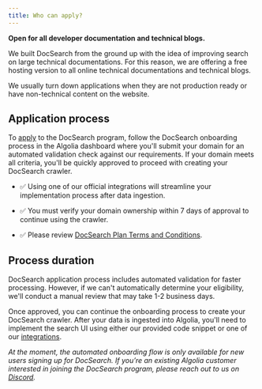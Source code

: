 ```yaml
---
title: Who can apply?
---
```


**Open for all developer documentation and technical blogs.**

We built DocSearch from the ground up with the idea of improving search on large technical documentations. For this reason, we are offering a free hosting version to all online technical documentations and technical blogs.

We usually turn down applications when they are not production ready or have non-technical content on the website.

## Application process

To [apply][1] to the DocSearch program, follow the DocSearch onboarding process in the Algolia dashboard where you'll submit your domain for an automated validation check against our requirements. If your domain meets all criteria, you'll be quickly approved to proceed with creating your DocSearch crawler.

- ✅ Using one of our official integrations will streamline your implementation process after data ingestion.

- ✅ You must verify your domain ownership within 7 days of approval to continue using the crawler.

- ✅ Please review [DocSearch Plan Terms and Conditions][2].

## Process duration

DocSearch application process includes automated validation for faster processing. However, if we can't automatically determine your eligibility, we'll conduct a manual review that may take 1-2 business days.

Once approved, you can continue the onboarding process to create your DocSearch crawler. After your data is ingested into Algolia, you'll need to implement the search UI using either our provided code snippet or one of our [integrations][3].

*At the moment, the automated onboarding flow is only available for new users signing up for DocSearch. If you’re an existing Algolia customer interested in joining the DocSearch program, please reach out to us on [Discord][4].*

[1]: https://dashboard.algolia.com/users/sign_up?selected_plan=docsearch
[2]: https://www.algolia.com/policies/docsearch-plan-specific-terms
[3]: integrations.md
[4]: https://alg.li/discord
